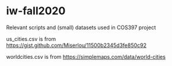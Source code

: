 # iw-fall2020
Relevant scripts and (small) datasets used in COS397 project

us_cities.csv is from https://gist.github.com/Miserlou/11500b2345d3fe850c92

worldcities.csv is from https://simplemaps.com/data/world-cities
